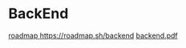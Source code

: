 # BackEnd
[roadmap ](https://roadmap.sh/backend)https://roadmap.sh/backend
[backend.pdf](https://github.com/Baniwa/BackEnd/files/13968105/backend.pdf)
